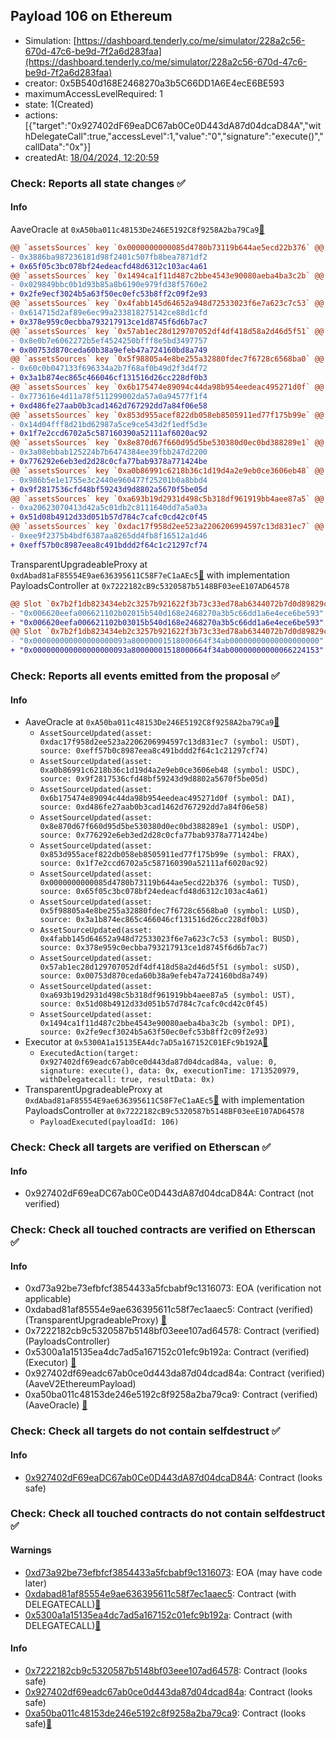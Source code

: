 ## Payload 106 on Ethereum

- Simulation: [https://dashboard.tenderly.co/me/simulator/228a2c56-670d-47c6-be9d-7f2a6d283faa](https://dashboard.tenderly.co/me/simulator/228a2c56-670d-47c6-be9d-7f2a6d283faa)
- creator: 0x5B540d168E2468270a3b5C66DD1A6E4ecE6BE593
- maximumAccessLevelRequired: 1
- state: 1(Created)
- actions: [{"target":"0x927402dF69eaDC67ab0Ce0D443dA87d04dcaD84A","withDelegateCall":true,"accessLevel":1,"value":"0","signature":"execute()","callData":"0x"}]
- createdAt: [18/04/2024, 12:20:59](https://etherscan.io/tx/0xe90c4e74c93033604364aac5fe49caf16aed62117cdf0787bfccf5c01d38ff49)

### Check: Reports all state changes :white_check_mark:

#### Info


AaveOracle at `0xA50ba011c48153De246E5192C8f9258A2ba79Ca9`[:ghost:](https://github.com/bgd-labs/aave-address-book "AaveV2Ethereum.ORACLE, AaveV2EthereumAMM.ORACLE")
```diff
@@ `assetsSources` key `0x0000000000085d4780b73119b644ae5ecd22b376` @@
- 0x3886ba987236181d98f2401c507fb8bea7871df2
+ 0x65f05c3bc078bf24edeacfd48d6312c103ac4a61
@@ `assetsSources` key `0x1494ca1f11d487c2bbe4543e90080aeba4ba3c2b` @@
- 0x029849bbc0b1d93b85a8b6190e979fd38f5760e2
+ 0x2fe9ecf3024b5a63f50ec0efc53b8ff2c09f2e93
@@ `assetsSources` key `0x4fabb145d64652a948d72533023f6e7a623c7c53` @@
- 0x614715d2af89e6ec99a233818275142ce88d1cfd
+ 0x378e959c0ecbba793217913ce1d8745f6d6b7ac7
@@ `assetsSources` key `0x57ab1ec28d129707052df4df418d58a2d46d5f51` @@
- 0x8e0b7e6062272b5ef4524250bfff8e5bd3497757
+ 0x00753d870ceda60b38a9efeb47a724160bd8a749
@@ `assetsSources` key `0x5f98805a4e8be255a32880fdec7f6728c6568ba0` @@
- 0x60c0b047133f696334a2b7f68af0b49d2f3d4f72
+ 0x3a1b874ec865c466046cf131516d26cc228df0b3
@@ `assetsSources` key `0x6b175474e89094c44da98b954eedeac495271d0f` @@
- 0x773616e4d11a78f511299002da57a0a94577f1f4
+ 0xd486fe27aab0b3cad1462d767292dd7a84f06e58
@@ `assetsSources` key `0x853d955acef822db058eb8505911ed77f175b99e` @@
- 0x14d04fff8d21bd62987a5ce9ce543d2f1edf5d3e
+ 0x1f7e2ccd6702a5c587160390a52111af6020ac92
@@ `assetsSources` key `0x8e870d67f660d95d5be530380d0ec0bd388289e1` @@
- 0x3a08ebbab125224b7b6474384ee39fbb247d2200
+ 0x776292e6eb3ed2d28c0cfa77bab9378a771424be
@@ `assetsSources` key `0xa0b86991c6218b36c1d19d4a2e9eb0ce3606eb48` @@
- 0x986b5e1e1755e3c2440e960477f25201b0a8bbd4
+ 0x9f2817536cfd48bf59243d9d8802a5670f5be05d
@@ `assetsSources` key `0xa693b19d2931d498c5b318df961919bb4aee87a5` @@
- 0xa20623070413d42a5c01db2c8111640dd7a5a03a
+ 0x51d08b4912d33d051b57d784c7cafc0cd42c0f45
@@ `assetsSources` key `0xdac17f958d2ee523a2206206994597c13d831ec7` @@
- 0xee9f2375b4bdf6387aa8265dd4fb8f16512a1d46
+ 0xeff57b0c8987eea8c491bddd2f64c1c21297cf74
```

TransparentUpgradeableProxy at `0xdAbad81aF85554E9ae636395611C58F7eC1aAEc5`[:ghost:](https://github.com/bgd-labs/aave-address-book "GovernanceV3Ethereum.PAYLOADS_CONTROLLER") with implementation PayloadsController at `0x7222182cB9c5320587b5148BF03eeE107AD64578`
```diff
@@ Slot `0x7b2f1db823434eb2c3257b921622f3b73c33ed78ab6344072b7d0d89829cce01` @@
- "0x006620eefa006621102b02015b540d168e2468270a3b5c66dd1a6e4ece6be593"
+ "0x006620eefa006621102b03015b540d168e2468270a3b5c66dd1a6e4ece6be593"
@@ Slot `0x7b2f1db823434eb2c3257b921622f3b73c33ed78ab6344072b7d0d89829cce02` @@
- "0x000000000000000000093a80000001518000664f34ab00000000000000000000"
+ "0x000000000000000000093a80000001518000664f34ab00000000000066224153"
```


### Check: Reports all events emitted from the proposal :white_check_mark:

#### Info

- AaveOracle at `0xA50ba011c48153De246E5192C8f9258A2ba79Ca9`[:ghost:](https://github.com/bgd-labs/aave-address-book "AaveV2Ethereum.ORACLE, AaveV2EthereumAMM.ORACLE")
  - `AssetSourceUpdated(asset: 0xdac17f958d2ee523a2206206994597c13d831ec7 (symbol: USDT), source: 0xeff57b0c8987eea8c491bddd2f64c1c21297cf74)`
  - `AssetSourceUpdated(asset: 0xa0b86991c6218b36c1d19d4a2e9eb0ce3606eb48 (symbol: USDC), source: 0x9f2817536cfd48bf59243d9d8802a5670f5be05d)`
  - `AssetSourceUpdated(asset: 0x6b175474e89094c44da98b954eedeac495271d0f (symbol: DAI), source: 0xd486fe27aab0b3cad1462d767292dd7a84f06e58)`
  - `AssetSourceUpdated(asset: 0x8e870d67f660d95d5be530380d0ec0bd388289e1 (symbol: USDP), source: 0x776292e6eb3ed2d28c0cfa77bab9378a771424be)`
  - `AssetSourceUpdated(asset: 0x853d955acef822db058eb8505911ed77f175b99e (symbol: FRAX), source: 0x1f7e2ccd6702a5c587160390a52111af6020ac92)`
  - `AssetSourceUpdated(asset: 0x0000000000085d4780b73119b644ae5ecd22b376 (symbol: TUSD), source: 0x65f05c3bc078bf24edeacfd48d6312c103ac4a61)`
  - `AssetSourceUpdated(asset: 0x5f98805a4e8be255a32880fdec7f6728c6568ba0 (symbol: LUSD), source: 0x3a1b874ec865c466046cf131516d26cc228df0b3)`
  - `AssetSourceUpdated(asset: 0x4fabb145d64652a948d72533023f6e7a623c7c53 (symbol: BUSD), source: 0x378e959c0ecbba793217913ce1d8745f6d6b7ac7)`
  - `AssetSourceUpdated(asset: 0x57ab1ec28d129707052df4df418d58a2d46d5f51 (symbol: sUSD), source: 0x00753d870ceda60b38a9efeb47a724160bd8a749)`
  - `AssetSourceUpdated(asset: 0xa693b19d2931d498c5b318df961919bb4aee87a5 (symbol: UST), source: 0x51d08b4912d33d051b57d784c7cafc0cd42c0f45)`
  - `AssetSourceUpdated(asset: 0x1494ca1f11d487c2bbe4543e90080aeba4ba3c2b (symbol: DPI), source: 0x2fe9ecf3024b5a63f50ec0efc53b8ff2c09f2e93)`
- Executor at `0x5300A1a15135EA4dc7aD5a167152C01EFc9b192A`[:ghost:](https://github.com/bgd-labs/aave-address-book "AaveV2Ethereum.POOL_ADMIN, AaveV2EthereumAMM.POOL_ADMIN, AaveV3Ethereum.ACL_ADMIN, GovernanceV3Ethereum.EXECUTOR_LVL_1")
  - `ExecutedAction(target: 0x927402df69eadc67ab0ce0d443da87d04dcad84a, value: 0, signature: execute(), data: 0x, executionTime: 1713520979, withDelegatecall: true, resultData: 0x)`
- TransparentUpgradeableProxy at `0xdAbad81aF85554E9ae636395611C58F7eC1aAEc5`[:ghost:](https://github.com/bgd-labs/aave-address-book "GovernanceV3Ethereum.PAYLOADS_CONTROLLER") with implementation PayloadsController at `0x7222182cB9c5320587b5148BF03eeE107AD64578`
  - `PayloadExecuted(payloadId: 106)`

### Check: Check all targets are verified on Etherscan :white_check_mark:

#### Info

- 0x927402dF69eaDC67ab0Ce0D443dA87d04dcaD84A: Contract (not verified) 

### Check: Check all touched contracts are verified on Etherscan :white_check_mark:

#### Info

- 0xd73a92be73efbfcf3854433a5fcbabf9c1316073: EOA (verification not applicable)
- 0xdabad81af85554e9ae636395611c58f7ec1aaec5: Contract (verified) (TransparentUpgradeableProxy) [:ghost:](https://github.com/bgd-labs/aave-address-book "GovernanceV3Ethereum.PAYLOADS_CONTROLLER")
- 0x7222182cb9c5320587b5148bf03eee107ad64578: Contract (verified) (PayloadsController) 
- 0x5300a1a15135ea4dc7ad5a167152c01efc9b192a: Contract (verified) (Executor) [:ghost:](https://github.com/bgd-labs/aave-address-book "AaveV2Ethereum.POOL_ADMIN, AaveV2EthereumAMM.POOL_ADMIN, AaveV3Ethereum.ACL_ADMIN, GovernanceV3Ethereum.EXECUTOR_LVL_1")
- 0x927402df69eadc67ab0ce0d443da87d04dcad84a: Contract (verified) (AaveV2EthereumPayload) 
- 0xa50ba011c48153de246e5192c8f9258a2ba79ca9: Contract (verified) (AaveOracle) [:ghost:](https://github.com/bgd-labs/aave-address-book "AaveV2Ethereum.ORACLE, AaveV2EthereumAMM.ORACLE")

### Check: Check all targets do not contain selfdestruct :white_check_mark:

#### Info

- [0x927402dF69eaDC67ab0Ce0D443dA87d04dcaD84A](https://etherscan.io/address/0x927402dF69eaDC67ab0Ce0D443dA87d04dcaD84A): Contract (looks safe)

### Check: Check all touched contracts do not contain selfdestruct :white_check_mark:

#### Warnings

- [0xd73a92be73efbfcf3854433a5fcbabf9c1316073](https://etherscan.io/address/0xd73a92be73efbfcf3854433a5fcbabf9c1316073): EOA (may have code later)
- [0xdabad81af85554e9ae636395611c58f7ec1aaec5](https://etherscan.io/address/0xdabad81af85554e9ae636395611c58f7ec1aaec5): Contract (with DELEGATECALL)[:ghost:](https://github.com/bgd-labs/aave-address-book "GovernanceV3Ethereum.PAYLOADS_CONTROLLER")
- [0x5300a1a15135ea4dc7ad5a167152c01efc9b192a](https://etherscan.io/address/0x5300a1a15135ea4dc7ad5a167152c01efc9b192a): Contract (with DELEGATECALL)[:ghost:](https://github.com/bgd-labs/aave-address-book "AaveV2Ethereum.POOL_ADMIN, AaveV2EthereumAMM.POOL_ADMIN, AaveV3Ethereum.ACL_ADMIN, GovernanceV3Ethereum.EXECUTOR_LVL_1")

#### Info

- [0x7222182cb9c5320587b5148bf03eee107ad64578](https://etherscan.io/address/0x7222182cb9c5320587b5148bf03eee107ad64578): Contract (looks safe)
- [0x927402df69eadc67ab0ce0d443da87d04dcad84a](https://etherscan.io/address/0x927402df69eadc67ab0ce0d443da87d04dcad84a): Contract (looks safe)
- [0xa50ba011c48153de246e5192c8f9258a2ba79ca9](https://etherscan.io/address/0xa50ba011c48153de246e5192c8f9258a2ba79ca9): Contract (looks safe)[:ghost:](https://github.com/bgd-labs/aave-address-book "AaveV2Ethereum.ORACLE, AaveV2EthereumAMM.ORACLE")

